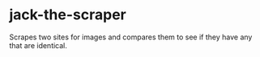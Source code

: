 jack-the-scraper
================

Scrapes two sites for images and compares them to see if they have any that are identical.
